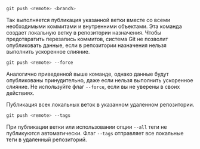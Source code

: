 ```zsh terminal
git push <remote> <branch>
```

Так выполняется публикация указанной ветки вместе со всеми необходимыми коммитами и внутренними объектами. Эта команда создает локальную ветку в репозитории назначения. Чтобы предотвратить перезапись коммитов, система Git не позволит опубликовать данные, если в репозитории назначения нельзя выполнить ускоренное слияние.

```zsh terminal
git push <remote> --force
```

Аналогично приведенной выше команде, однако данные будут опубликованы принудительно, даже если нельзя выполнить ускоренное слияние. Не используйте флаг `--force`, если вы не уверены в своих действиях.

Публикация всех локальных веток в указанном удаленном репозитории.

```zsh terminal
git push <remote> --tags
```

При публикации ветки или использовании опции `--all` теги не публикуются автоматически. Флаг `--tags` отправляет все локальные теги в удаленный репозиторий.